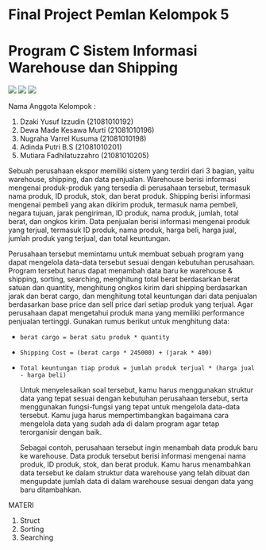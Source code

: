 
# Final Project Pemlan Kelompok 5
# Program C Sistem Informasi Warehouse dan Shipping
![](https://user-images.githubusercontent.com/90470601/209253336-387e5cce-856b-4fa3-82d8-f75b5ccea42a.jpg)
![](https://user-images.githubusercontent.com/90470601/209253314-53a6438f-903f-4e83-8b0b-ef21c3a221a8.jpg)
![](https://user-images.githubusercontent.com/90470601/209253581-b6e3e6b4-0700-44af-aa35-07db2b2e6ed4.png)

Nama Anggota Kelompok :
1. Dzaki Yusuf Izzudin (21081010192)
2. Dewa Made Kesawa Murti (21081010196)
3. Nugraha Varrel Kusuma (21081010198)
4. Adinda Putri B.S (21081010201)
5. Mutiara Fadhilatuzzahro (21081010205)


  Sebuah perusahaan ekspor memiliki sistem yang terdiri dari 3 bagian, yaitu warehouse, shipping, dan data penjualan. Warehouse berisi informasi mengenai produk-produk yang tersedia di perusahaan tersebut, termasuk nama produk, ID produk, stok, dan berat produk. Shipping berisi informasi mengenai pembeli yang akan dikirim produk, termasuk nama pembeli, negara tujuan, jarak pengiriman, ID produk, nama produk, jumlah, total berat, dan ongkos kirim. Data penjualan berisi informasi mengenai produk yang terjual, termasuk ID produk, nama produk, harga beli, harga jual, jumlah produk yang terjual, dan total keuntungan.

  Perusahaan tersebut memintamu untuk membuat sebuah program yang dapat mengelola data-data tersebut sesuai dengan kebutuhan perusahaan. Program tersebut harus dapat menambah data baru ke warehouse & shipping, sorting, searching, menghitung total berat berdasarkan berat satuan dan quantity, menghitung ongkos kirim dari shipping berdasarkan jarak dan berat cargo, dan menghitung total keuntungan dari data penjualan berdasarkan base price dan sell price dari setiap produk yang terjual. Agar perusahaan dapat mengetahui produk mana yang memiliki performance penjualan tertinggi. Gunakan rumus berikut untuk menghitung data:
  
- `berat cargo = berat satu produk * quantity`
- `Shipping Cost = (berat cargo * 245000) + (jarak * 400)`
- `Total keuntungan tiap produk = jumlah produk terjual * (harga jual - harga beli)`

  Untuk menyelesaikan soal tersebut, kamu harus menggunakan struktur data yang tepat sesuai dengan kebutuhan perusahaan tersebut, serta menggunakan fungsi-fungsi yang tepat untuk mengelola data-data tersebut. Kamu juga harus mempertimbangkan bagaimana cara mengelola data yang sudah ada di dalam program agar tetap terorganisir dengan baik.

  Sebagai contoh, perusahaan tersebut ingin menambah data produk baru ke warehouse. Data produk tersebut berisi informasi mengenai nama produk, ID produk, stok, dan berat produk. Kamu harus menambahkan data tersebut ke dalam struktur data warehouse yang telah dibuat dan mengupdate jumlah data di dalam warehouse sesuai dengan data yang baru ditambahkan.

MATERI
1. Struct
2. Sorting
3. Searching
